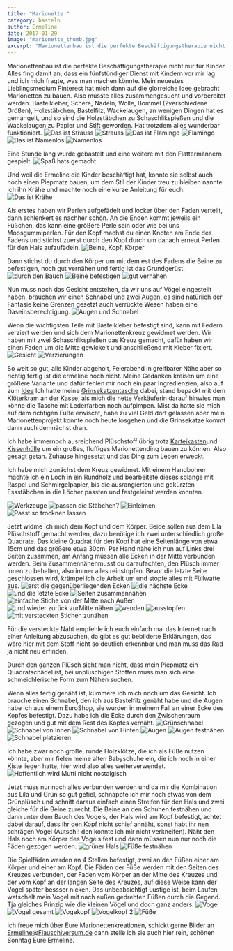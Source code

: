 ```yaml
---
title: "Marionette "
category: basteln
author: Ermeline
date: 2017-01-29
image: "marionette_thumb.jpg"
excerpt: "Marionettenbau ist die perfekte Beschäftigungstherapie nicht nur für Kinder."
---
```

Marionettenbau ist die perfekte Beschäftigungstherapie nicht nur für Kinder. Alles fing damit an, dass ein fünfstündiger Dienst mit Kindern vor mir lag und ich mich fragte, was man machen könnte. Mein neuestes Lieblingsmedium Pinterest hat mich dann auf die glorreiche Idee gebracht Marionetten zu bauen. Also musste alles zusammengesucht und vorbereitet werden. 
Bastelkleber, Schere, Nadeln, Wolle, Bommel (2verschiedene Größen), Holzstäbchen, Bastelfilz, Wackelaugen, an wenigen Dingen hat es gemangelt, und so sind die Holzstäbchen zu Schaschlikspießen und die Wackelaugen zu Papier und Stift geworden. 
Hat trotzdem alles wunderbar funktioniert. 
![Das ist Strauss](IMG_20170127_122949.jpg)
![Strauss](IMG_20170127_134303.jpg)
![Das ist Flamingo](IMG_20170127_123103.jpg)
![Flamingo](IMG_20170127_134315.jpg)
![Das ist Namenlos](IMG_20170127_123031.jpg)
![Namenlos](IMG_20170127_134322.jpg)

Eine Stunde lang wurde gebastelt und eine weitere mit den Flattermännern gespielt.
![Spaß hats gemacht](IMG_20170127_123031.jpg)

Und weil die Ermeline die Kinder beschäftigt hat, konnte sie selbst auch noch einen Piepmatz bauen, um dem Stil der Kinder treu zu bleiben nannte ich ihn Krähe und machte noch eine kurze Anleitung für euch.
![Das ist Krähe](_1020259.JPG)

Als erstes haben wir Perlen aufgefädelt und locker über den Faden verteilt, dann schlenkert es nachher schön. An die Enden kommt jeweils ein Füßchen, das kann eine größere Perle sein oder wie bei uns Moosgummiperlen. 
Für den Kopf machst du einen Knoten am Ende des Fadens und stichst zuerst durch den Kopf durch um danach erneut Perlen für den Hals aufzufädeln.
![Beine, Kopf, Körper](IMG_20170127_124233.jpg)

Dann stichst du durch den Körper um mit dem est des Fadens die Beine zu befestigen, noch gut vernähen und fertig ist das Grundgerüst.
![durch den Bauch](IMG_20170127_124254.jpg)
![Beine befestigen](IMG_20170127_124411.jpg)
![gut vernähen](IMG_20170127_124430.jpg)

Nun muss noch das Gesicht entstehen, da wir uns auf Vögel eingestellt haben, brauchen wir einen Schnabel und zwei Augen, es sind natürlich der Fantasie keine Grenzen gesetzt auch verrückte Wesen haben eine Daseinsberechtigung.
![Augen und Schnabel](IMG_20170127_124610.jpg)

Wenn die wichtigsten Teile mit Bastelkleber befestigt sind, kann mit Federn verziert werden und sich dem Marionettenkreuz gewidmet werden. Wir haben mit zwei Schaschlikspießen das Kreuz gemacht, dafür haben wir einen Faden um die Mitte gewickelt und anschließend mit Kleber fixiert.
![Gesicht](IMG_20170127_124926.jpg)
![Verzierungen](IMG_20170127_133953.jpg)

So weit so gut, alle Kinder abgeholt, Feierabend in greifbarer Nähe aber so richtig fertig ist die ermeline noch nicht. Meine Gedanken kreisen um eine größere Variante und dafür fehlen mir noch ein paar Ingredienzien, also auf zum [Idee](/2013/07/idee-creativmarkt/)
Ich hatte meine [Grinsekatzentasche](/2016/05/grinsetasche/) dabei, stand bepackt mit dem Klöterkram an der Kasse, als mich die nette Verkäuferin darauf hinwies man könne die Tasche mit Lederfarben noch aufpimpen. Mist da hatte sie mich auf dem richtigen Fuße erwischt, habe zu viel Geld dort gelassen aber mein Marionettenprojekt konnte noch heute losgehen und die Grinsekatze kommt dann auch demnächst dran.


Ich habe immernoch ausreichend Plüschstoff übrig trotz [Karteikasten](/2014/05/karteikartenfresser/)und [Kissenhülle](/2015/04/monstermassiges-kuschelkissen/) um ein großes, fluffiges Marionettending bauen zu können. Also gesagt getan. Zuhause hingesetzt und das Ding zum Leben erweckt.

Ich habe mich zunächst dem Kreuz gewidmet. Mit einem Handbohrer machte ich ein Loch in ein Rundholz und bearbeitete dieses solange mit Raspel und Schmirgelpapier, bis die ausrangierten und gekürzten Essstäbchen in die Löcher passten und festgeleimt werden konnten.

![Werkzeuge](_1020212.JPG)
![passen die Stäbchen?](_1020214.JPG)
![Einleimen](_1020215.JPG)
![Passt so trocknen lassen](_1020217.JPG)

Jetzt widme ich mich dem Kopf und dem Körper. Beide sollen aus dem Lila Plüschstoff gemacht werden, dazu benötige ich zwei unterschiedlich große Quadrate. Das kleine Quadrat für den Kopf hat eine Seitenlänge von etwa 15cm und das größere etwa 30cm. Per Hand nähe ich nun auf Links drei Seiten zusammen, am Anfang müssen alle Ecken in der Mitte verbunden werden. Beim Zusammennähenmusst du daraufachten, den Plüsch immer innen zu behalten, also immer alles reinstopfen. Bevor die letzte Seite geschlossen wird, krämpel ich die Arbeit um und stopfe alles mit Füllwatte aus.
![erst die gegenüberliegenden Ecken](_1020237.JPG)
![die nächste Ecke](_1020238.JPG)
![und die letzte Ecke](_1020240.JPG)
![Seiten zusammennähen](_1020241.JPG)
![einfache Stiche von der Mitte nach Außen](_1020242.JPG)
![und wieder zurück zurMitte nähen](_1020243.JPG)
![wenden](_1020245.JPG)
![ausstopfen](_1020246.JPG)
![mit versteckten Stichen zunähen](_1020247.JPG)

Für die versteckte Naht empfehle ich euch einfach mal das Internet nach einer Anleitung abzusuchen, da gibt es gut bebilderte Erklärungen, das wäre hier mit dem Stoff nicht so deutlich erkennbar und man muss das Rad ja nicht neu erfinden.

Durch den ganzen Plüsch sieht man nicht, dass mein Piepmatz ein Quadratschädel ist, bei unplüschigen Stoffen muss man sich eine schmeichlerische Form zum Nähen suchen.

Wenn alles fertig genäht ist, kümmere ich mich noch um das Gesicht. Ich brauche einen Schnabel, den ich aus Bastelfilz genäht habe und die Augen habe ich aus einem EuroShop, sie wurden in meinem Fall an einer Ecke des Kopfes befestigt. Dazu habe ich die Ecke durch den Zwischenraum gezogen und gut mit dem Rest des Kopfes vernäht.
![Grünschnabel](_1020222.JPG)
![Schnabel von Innen](_1020223.JPG)
![Schnabel von Hinten](_1020225.JPG)
![Augen](_1020227.JPG)
![Augen festnähen](_1020228.JPG)
![Schnabel platzieren](_1020230.JPG)

Ich habe zwar noch große, runde Holzklötze, die ich als Füße nutzen könnte, aber mir fielen meine alten Babyschuhe ein, die ich noch in einer Kiste liegen hatte, hier wird also alles weiterverwendet.
![Hoffentlich wird Mutti nicht nostalgisch](_1020231.JPG)

Jetzt muss nur noch alles verbunden werden und da mir die Kombination aus Lila und Grün so gut gefiel, schnappte ich mir noch etwas von dem Grünplüsch und schnitt daraus einfach einen Streifen für den Hals und zwei gleiche für die Beine zurecht. Die Beine an den Schuhen festnähen und dann unter dem Bauch des Vogels, der Hals wird am Kopf befestigt, achtet dabei darauf, dass ihr den Kopf nicht schief annäht, sonst habt ihr nen schrägen Vogel (Autsch!! den konnte ich mir nicht verkneifen). Näht den Hals noch am Körper des Vogels fest und dann müssen nun nur noch die Fäden gezogen werden.
![grüner Hals](_1020249.JPG)
![Füße festnähen](_1020252.JPG)

Die Spielfäden werden an 4 Stellen befestigt, zwei an den Füßen einer am Körper und einer am Kopf.
Die Fäden der Füße werden mit den Seiten des Kreuzes verbunden, der Faden vom Körper an der Mitte des Kreuzes und der vom Kopf an der langen Seite des Kreuzes, auf diese Weise kann der Vogel später bessser nicken.
Das unbeabsichtigt Lustige ist, beim Laufen watschelt mein Vogel mit nach außen gedrehten Füßen durch die Gegend. Tja gleiches Prinzip wie die kleinen Vögel und doch ganz anders.
![Vogel](_1020253.JPG)
![Vogel gesamt](_1020255.JPG)
![Vogekopf](_1020254.JPG)
![Vogelkopf 2](_1020256.JPG)
![Füße](_1020257.JPG)

Ich freue mich über Eure Marionettenkreationen, schickt gerne Bilder an Ermeline@Flauschiversum.de dann stelle ich sie auch hier rein, schönen Sonntag Eure Ermeline.












